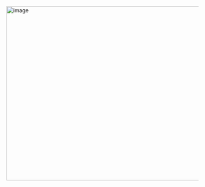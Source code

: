 <img width="643" height="456" alt="image" src="https://github.com/user-attachments/assets/72ed807f-5335-4017-9ded-ebfb5885ed54" />
